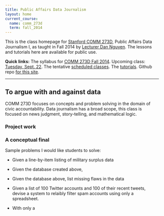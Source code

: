 ```yaml
---
title: Public Affairs Data Journalism
layout: home
current_course:
  name: comm_273d
  term: fall_2014
---
```


This is the class homepage for [Stanford COMM 273D](/lectures/comm_273d/2014_fall), Public Affairs Data Journalism I, as taught in Fall 2014 by [Lecturer Dan Nguyen](http://stanford.edu/~dun). The lessons and tutorials here are available for public use.

__Quick links:__ The syllabus for [COMM 273D Fall 2014](/lectures/comm_273d/2014_fall). Upcoming class: [Tuesday, Sept. 22](/2014-09-22). The tentative [scheduled classes](#lectures). The [tutorials](#tutorials). Github repo [for this site](https://github.com/public-affairs-data-journalism/comm273d_fall_2014).


--------------

## To argue with and against data

COMM 273D focuses on concepts and problem solving in the domain of civic accountability. Data journalism has a broad scope, this class is focused on news judgment, story-telling, and mathematical logic.



### Project work



### A conceptual final

Sample problems I would like students to solve:

- Given a line-by-item listing of military surplus data 
- Given the database created above, 
- Given the database above, list missing flaws in the data

- Given a list of 100 Twitter accounts and 100 of their recent tweets, devise a system to relaibly filter spam accounts using only a spreadsheet.
- With only a 
